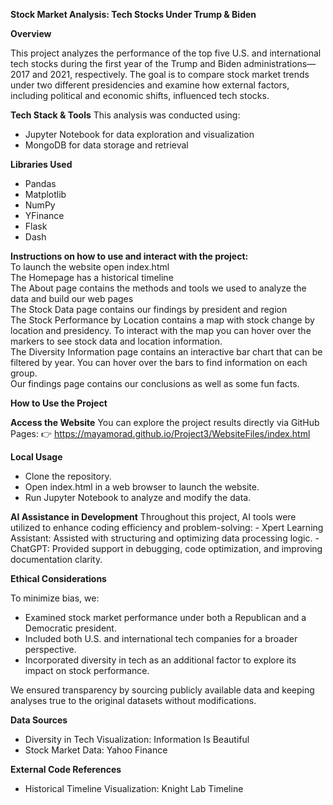 **Stock Market Analysis: Tech Stocks Under Trump & Biden**

**Overview**

This project analyzes the performance of the top five U.S. and international tech stocks during the first year of the Trump and Biden administrations—2017 and 2021, respectively. The goal is to compare stock market trends under two different presidencies and examine how external factors, including political and economic shifts, influenced tech stocks.

**Tech Stack & Tools**
This analysis was conducted using:
- Jupyter Notebook for data exploration and visualization
- MongoDB for data storage and retrieval

**Libraries Used**
- Pandas
- Matplotlib
- NumPy
- YFinance
- Flask
- Dash

**Instructions on how to use and interact with the project:**  
To launch the website open index.html  
The Homepage has a historical timeline  
The About page contains the methods and tools we used to analyze the data and build our web pages  
The Stock Data page contains our findings by president and region  
The Stock Performance by Location contains a map with stock change by location and presidency. To interact with the map you can hover over the markers to see stock data and location information.   
The Diversity Information page contains an interactive bar chart that can be filtered by year. You can hover over the bars to find information on each group.  
Our findings page contains our conclusions as well as some fun facts.  

**How to Use the Project**

**Access the Website**
You can explore the project results directly via GitHub Pages:
👉 https://mayamorad.github.io/Project3/WebsiteFiles/index.html

**Local Usage**
- Clone the repository.
- Open index.html in a web browser to launch the website.
- Run Jupyter Notebook to analyze and modify the data.

**AI Assistance in Development**
Throughout this project, AI tools were utilized to enhance coding efficiency and problem-solving:
        - Xpert Learning Assistant: Assisted with structuring and optimizing data processing logic.
        - ChatGPT: Provided support in debugging, code optimization, and improving documentation clarity.

**Ethical Considerations**

To minimize bias, we:
- Examined stock market performance under both a Republican and a Democratic president.
- Included both U.S. and international tech companies for a broader perspective.
- Incorporated diversity in tech as an additional factor to explore its impact on stock performance.

We ensured transparency by sourcing publicly available data and keeping analyses true to the original datasets without modifications.

**Data Sources**
- Diversity in Tech Visualization: Information Is Beautiful
- Stock Market Data: Yahoo Finance

**External Code References**
- Historical Timeline Visualization: Knight Lab Timeline
